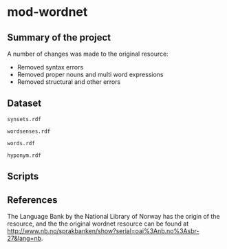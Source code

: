 # mod-wordnet

## Summary of the project
A number of changes was made to the original resource:
- Removed syntax errors
- Removed proper nouns and multi word expressions
- Removed structural and other errors

## Dataset
`synsets.rdf`

`wordsenses.rdf`

`words.rdf`

`hyponym.rdf`

## Scripts

## References
The Language Bank by the National Library of Norway has the origin of the resource, and the 
the original wordnet resource can be found at http://www.nb.no/sprakbanken/show?serial=oai%3Anb.no%3Asbr-27&lang=nb.
